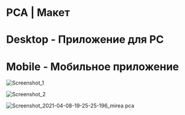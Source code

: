 # PCA | Макет
# Desktop - Приложение для PC
# Mobile - Мобильное приложение

![Screenshot_1](https://user-images.githubusercontent.com/49283161/114062544-500ab380-98a0-11eb-9542-ca191027a0c3.png)

![Screenshot_2](https://user-images.githubusercontent.com/49283161/114062565-54cf6780-98a0-11eb-98b9-6ac97751a608.png)

![Screenshot_2021-04-08-19-25-25-196_mirea pca](https://user-images.githubusercontent.com/49283161/114062671-729ccc80-98a0-11eb-972b-c98a92f6fed1.jpg)


